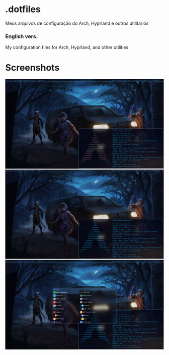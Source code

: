 # .dotfiles
Meus arquivos de configuração do Arch, Hyprland e outros utilitarios

### English vers.
My configuration files for Arch, Hyprland, and other utilities

# Screenshots
<img alt="Desktop Screenshot 1" title="2025-03-22-112806_hyprshot.png" src="./images/2025-03-22-112806_hyprshot.png" />


<img alt="Desktop Screenshot 2" title="2025-03-22-112818_hyprshot.png" src="./images/2025-03-22-112818_hyprshot.png" />


<img alt="Desktop Screenshot 3" title="2025-03-22-112825_hyprshot.png" src="./images/2025-03-22-112825_hyprshot.png" />
